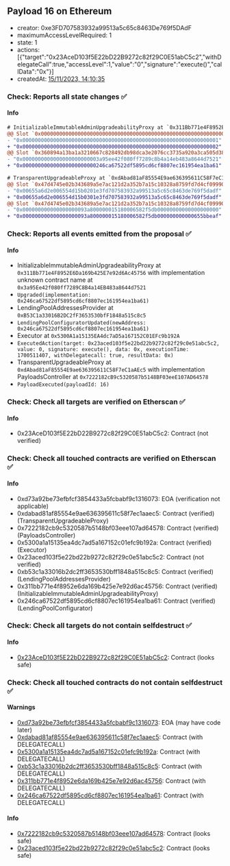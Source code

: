 ## Payload 16 on Ethereum

- creator: 0xe3FD707583932a99513a5c65c8463De769f5DAdF
- maximumAccessLevelRequired: 1
- state: 1
- actions: [{"target":"0x23AceD103f5E22bD22B9272c82f29C0E51abC5c2","withDelegateCall":true,"accessLevel":1,"value":"0","signature":"execute()","callData":"0x"}]
- createdAt: [15/11/2023, 14:10:35](https://etherscan.io/tx/0xa740086eeff6b19f61cea814d891c21e5c7c2cf246bbeea3aa0661765d50c5a1)

### Check: Reports all state changes :white_check_mark:

#### Info


```diff
# InitializableImmutableAdminUpgradeabilityProxy at `0x311Bb771e4F8952E6Da169b425E7e92d6Ac45756` with implementation unknown contract name at `0x3a95Ee42f080ff7289C8B4a14EB483a8644d7521`
@@ Slot `0x0000000000000000000000000000000000000000000000000000000000000000` @@
- "0x0000000000000000000000000000000000000000000000000000000000000001"
+ "0x0000000000000000000000000000000000000000000000000000000000000002"
@@ Slot `0x360894a13ba1a3210667c828492db98dca3e2076cc3735a920a3ca505d382bbc` @@
- "0x0000000000000000000000003a95ee42f080ff7289c8b4a14eb483a8644d7521"
+ "0x000000000000000000000000246ca67522df5895cd6cf8807ec161954ea1ba61"
```

```diff
# TransparentUpgradeableProxy at `0xdAbad81aF85554E9ae636395611C58F7eC1aAEc5` with implementation PayloadsController at `0x7222182cB9c5320587b5148BF03eeE107AD64578`
@@ Slot `0x47d4745e02b343689a5e7ac121d2a352b7a15c10328a8759fd7d4cf0999002bb` @@
- "0x00655a6d2e006554d15b0201e3fd707583932a99513a5c65c8463de769f5dadf"
+ "0x00655a6d2e006554d15b0301e3fd707583932a99513a5c65c8463de769f5dadf"
@@ Slot `0x47d4745e02b343689a5e7ac121d2a352b7a15c10328a8759fd7d4cf0999002bc` @@
- "0x000000000000000000093a800000015180006582f5db00000000000000000000"
+ "0x000000000000000000093a800000015180006582f5db000000000000655bbeaf"
```


### Check: Reports all events emitted from the proposal :white_check_mark:

#### Info

- InitializableImmutableAdminUpgradeabilityProxy at `0x311Bb771e4F8952E6Da169b425E7e92d6Ac45756` with implementation unknown contract name at `0x3a95Ee42f080ff7289C8B4a14EB483a8644d7521`
- `Upgraded(implementation: 0x246ca67522df5895cd6cf8807ec161954ea1ba61)`
- LendingPoolAddressesProvider at `0xB53C1a33016B2DC2fF3653530bfF1848a515c8c5`
- `LendingPoolConfiguratorUpdated(newAddress: 0x246ca67522df5895cd6cf8807ec161954ea1ba61)`
- Executor at `0x5300A1a15135EA4dc7aD5a167152C01EFc9b192A`
- `ExecutedAction(target: 0x23aced103f5e22bd22b9272c82f29c0e51abc5c2, value: 0, signature: execute(), data: 0x, executionTime: 1700511407, withDelegatecall: true, resultData: 0x)`
- TransparentUpgradeableProxy at `0xdAbad81aF85554E9ae636395611C58F7eC1aAEc5` with implementation PayloadsController at `0x7222182cB9c5320587b5148BF03eeE107AD64578`
- `PayloadExecuted(payloadId: 16)`

### Check: Check all targets are verified on Etherscan :white_check_mark:

#### Info

- 0x23AceD103f5E22bD22B9272c82f29C0E51abC5c2: Contract (not verified)

### Check: Check all touched contracts are verified on Etherscan :white_check_mark:

#### Info

- 0xd73a92be73efbfcf3854433a5fcbabf9c1316073: EOA (verification not applicable)
- 0xdabad81af85554e9ae636395611c58f7ec1aaec5: Contract (verified) (TransparentUpgradeableProxy)
- 0x7222182cb9c5320587b5148bf03eee107ad64578: Contract (verified) (PayloadsController)
- 0x5300a1a15135ea4dc7ad5a167152c01efc9b192a: Contract (verified) (Executor)
- 0x23aced103f5e22bd22b9272c82f29c0e51abc5c2: Contract (not verified)
- 0xb53c1a33016b2dc2ff3653530bff1848a515c8c5: Contract (verified) (LendingPoolAddressesProvider)
- 0x311bb771e4f8952e6da169b425e7e92d6ac45756: Contract (verified) (InitializableImmutableAdminUpgradeabilityProxy)
- 0x246ca67522df5895cd6cf8807ec161954ea1ba61: Contract (verified) (LendingPoolConfigurator)

### Check: Check all targets do not contain selfdestruct :white_check_mark:

#### Info

- [0x23AceD103f5E22bD22B9272c82f29C0E51abC5c2](https://etherscan.io/address/0x23AceD103f5E22bD22B9272c82f29C0E51abC5c2): Contract (looks safe)

### Check: Check all touched contracts do not contain selfdestruct :white_check_mark:

#### Warnings

- [0xd73a92be73efbfcf3854433a5fcbabf9c1316073](https://etherscan.io/address/0xd73a92be73efbfcf3854433a5fcbabf9c1316073): EOA (may have code later)
- [0xdabad81af85554e9ae636395611c58f7ec1aaec5](https://etherscan.io/address/0xdabad81af85554e9ae636395611c58f7ec1aaec5): Contract (with DELEGATECALL)
- [0x5300a1a15135ea4dc7ad5a167152c01efc9b192a](https://etherscan.io/address/0x5300a1a15135ea4dc7ad5a167152c01efc9b192a): Contract (with DELEGATECALL)
- [0xb53c1a33016b2dc2ff3653530bff1848a515c8c5](https://etherscan.io/address/0xb53c1a33016b2dc2ff3653530bff1848a515c8c5): Contract (with DELEGATECALL)
- [0x311bb771e4f8952e6da169b425e7e92d6ac45756](https://etherscan.io/address/0x311bb771e4f8952e6da169b425e7e92d6ac45756): Contract (with DELEGATECALL)
- [0x246ca67522df5895cd6cf8807ec161954ea1ba61](https://etherscan.io/address/0x246ca67522df5895cd6cf8807ec161954ea1ba61): Contract (with DELEGATECALL)

#### Info

- [0x7222182cb9c5320587b5148bf03eee107ad64578](https://etherscan.io/address/0x7222182cb9c5320587b5148bf03eee107ad64578): Contract (looks safe)
- [0x23aced103f5e22bd22b9272c82f29c0e51abc5c2](https://etherscan.io/address/0x23aced103f5e22bd22b9272c82f29c0e51abc5c2): Contract (looks safe)

